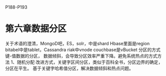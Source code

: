 P188-P193
# 第六章数据分区
关于术语的澄清，MongoD吧，ES，solr，中是shard Hbase里面是region bitabel中是tablet，Cassandra riak中vnode
couchbase是vBucket
分区的方式
键-值数据的分区，
数据倾斜，会导致分区效率严重下降。避免系统热点的方式方法
1、随机分配
改进方式，关键字区间分区，类似于百科全书，分区边界的确定，分区在平生。
基于关键字哈希值分区，解决数据倾斜和热点问题。
